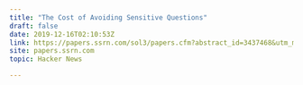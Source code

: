 ```yaml
---
title: "The Cost of Avoiding Sensitive Questions"
draft: false
date: 2019-12-16T02:10:53Z
link: https://papers.ssrn.com/sol3/papers.cfm?abstract_id=3437468&utm_medium=RSS&utm_source=hune
site: papers.ssrn.com
topic: Hacker News  

---
```

